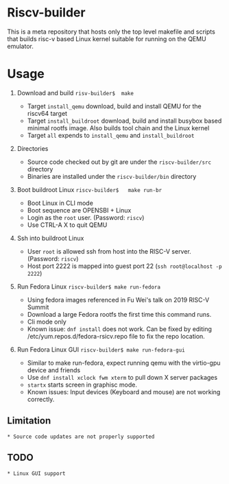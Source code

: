 # Riscv-builder

This is a meta repository that hosts only the top level makefile and scripts
that builds risc-v based Linux kernel suitable for running on the QEMU emulator.

# Usage

1. Download and build
    `risv-builder$  make`
     * Target `install_qemu` download, build and install QEMU for the riscv64 target
     * Target `install_buildroot` download, build and install busybox based minimal rootfs image. Also builds tool chain and the Linux kernel
     * Target `all` expends to `install_qemu` and `install_buildroot`

1. Directories
     * Source code checked out by git are under the `riscv-builder/src` directory
     * Binaries are installed under the `riscv-builder/bin` directory

1. Boot buildroot Linux
    `riscv-builder$   make run-br`
    * Boot Linux in CLI mode
    * Boot sequence are OPENSBI + Linux
    * Login as the `root` user. (Password: `riscv`)
    * Use CTRL-A X to quit QEMU 

1. Ssh into buildroot Linux
    * User `root` is allowed ssh from host into the RISC-V server. (Password: `riscv`)
    * Host port 2222 is mapped into guest port 22 (`ssh root@localhost -p 2222`)

1. Run Fedora Linux
    `riscv-builder$ make run-fedora`
    * Using fedora images referenced in Fu Wei's talk on 2019 RISC-V Summit
    * Download a large Fedora rootfs the first time this command runs.
    * Cli mode only
    * Known issue: `dnf install` does not work. Can be fixed by editing /etc/yum.repos.d/fedora-rsicv.repo file to fix the repo location.

1. Run Fedora Linux GUI
    `riscv-builder$ make run-fedora-gui`
    * Similar to make run-fedora, expect running qemu with the virtio-gpu device and friends
    * Use `dnf install xclock fwm xterm` to pull down X server packages
    * `startx` starts screen in graphisc mode.
    * Known issues: Input devices (Keyboard and mouse) are not working correctly.


## Limitation
    * Source code updates are not properly supported

## TODO
    * Linux GUI support
